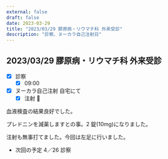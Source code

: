 ```yaml
---
external: false
draft: false
date: 2023-03-29
title: "2023/03/29 膠原病・リウマチ科 外来受診"
description: "診察、ヌーカラ自己注射日"
---
```


## 2023/03/29 膠原病・リウマチ科 外来受診

- [x] 診察
  - [x] 09:00
- [x] ヌーカラ自己注射 自宅にて
  - [x] 注射 💉

血液検査の結果良好でした。

プレドニンを減薬しますとの事。2 錠(10mg)になりました。

注射も無事打てました。今回は左足に行いました。

- 次回の予定
  4／26 診察
